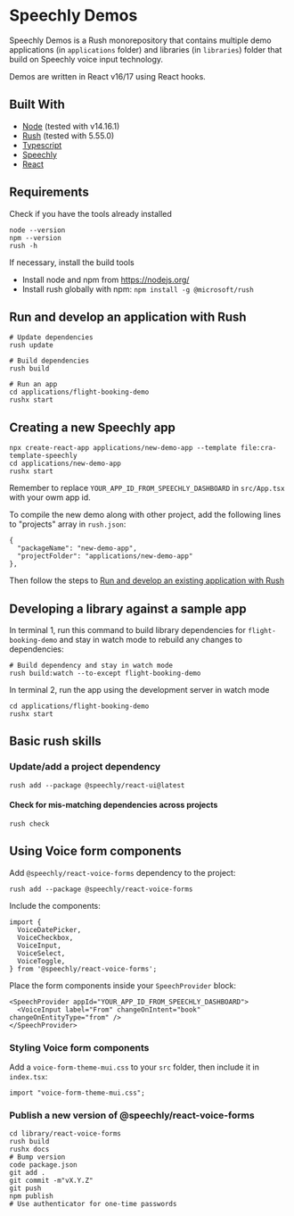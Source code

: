 # Speechly Demos

Speechly Demos is a Rush monorepository that contains multiple demo applications (in `applications` folder) and libraries (in `libraries`) folder that build on Speechly voice input technology.

Demos are written in React v16/17 using React hooks.

## Built With
* [Node](https://nodejs.org/) (tested with v14.16.1)
* [Rush](https://rushjs.io/) (tested with 5.55.0)
* [Typescript](https://www.typescriptlang.org/)
* [Speechly](https://github.com/speechly/react-client)
* [React](https://reactjs.org/)

## Requirements

Check if you have the tools already installed

```
node --version
npm --version
rush -h
```

If necessary, install the build tools

- Install node and npm from <https://nodejs.org/>
- Install rush globally with npm: `npm install -g @microsoft/rush`

## Run and develop an application with Rush

```
# Update dependencies
rush update

# Build dependencies
rush build

# Run an app
cd applications/flight-booking-demo
rushx start
```

## Creating a new Speechly app

```
npx create-react-app applications/new-demo-app --template file:cra-template-speechly
cd applications/new-demo-app
rushx start
```

Remember to replace `YOUR_APP_ID_FROM_SPEECHLY_DASHBOARD` in `src/App.tsx` with your owm app id.

To compile the new demo along with other project, add the following lines to "projects" array in `rush.json`:

```
{
  "packageName": "new-demo-app",
  "projectFolder": "applications/new-demo-app"
},
```

Then follow the steps to [Run and develop an existing application with Rush](#run-and-develop-an-application-with-rush)

## Developing a library against a sample app

In terminal 1, run this command to build library dependencies for `flight-booking-demo` and stay in watch mode to rebuild any changes to dependencies:

```
# Build dependency and stay in watch mode
rush build:watch --to-except flight-booking-demo
```

In terminal 2, run the app using the development server in watch mode
```
cd applications/flight-booking-demo
rushx start
```

## Basic rush skills

### Update/add a project dependency

```
rush add --package @speechly/react-ui@latest
```

#### Check for mis-matching dependencies across projects

```
rush check
```

## Using Voice form components

Add `@speechly/react-voice-forms` dependency to the project:

```
rush add --package @speechly/react-voice-forms
```

Include the components:

```
import {
  VoiceDatePicker,
  VoiceCheckbox,
  VoiceInput,
  VoiceSelect,
  VoiceToggle,
} from '@speechly/react-voice-forms';
```

Place the form components inside your `SpeechProvider` block:

```
<SpeechProvider appId="YOUR_APP_ID_FROM_SPEECHLY_DASHBOARD">
  <VoiceInput label="From" changeOnIntent="book" changeOnEntityType="from" />
</SpeechProvider>
```

### Styling Voice form components

Add a `voice-form-theme-mui.css` to your `src` folder, then include it in `index.tsx`:

```
import "voice-form-theme-mui.css";
```

### Publish a new version of @speechly/react-voice-forms

```
cd library/react-voice-forms
rush build
rushx docs
# Bump version
code package.json
git add .
git commit -m"vX.Y.Z"
git push
npm publish
# Use authenticator for one-time passwords
```
